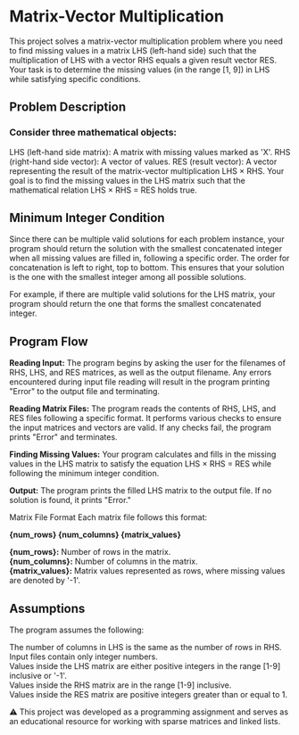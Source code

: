 # Matrix-Vector Multiplication

This project solves a matrix-vector multiplication problem where you need to find missing values in a matrix LHS (left-hand side) such that the multiplication of LHS with a vector RHS equals a given result vector RES. Your task is to determine the missing values (in the range [1, 9]) in LHS while satisfying specific conditions.

## Problem Description

### Consider three mathematical objects:

LHS (left-hand side matrix): A matrix with missing values marked as 'X'.
RHS (right-hand side vector): A vector of values.
RES (result vector): A vector representing the result of the matrix-vector multiplication LHS × RHS.
Your goal is to find the missing values in the LHS matrix such that the mathematical relation LHS × RHS = RES holds true.

## Minimum Integer Condition
Since there can be multiple valid solutions for each problem instance, your program should return the solution with the smallest concatenated integer when all missing values are filled in, following a specific order. The order for concatenation is left to right, top to bottom. This ensures that your solution is the one with the smallest integer among all possible solutions.

For example, if there are multiple valid solutions for the LHS matrix, your program should return the one that forms the smallest concatenated integer.


## Program Flow

**Reading Input:** The program begins by asking the user for the filenames of RHS, LHS, and RES matrices, as well as the output filename. Any errors encountered during input file reading will result in the program printing "Error" to the output file and terminating.

**Reading Matrix Files:** The program reads the contents of RHS, LHS, and RES files following a specific format. It performs various checks to ensure the input matrices and vectors are valid. If any checks fail, the program prints "Error" and terminates.

**Finding Missing Values:** Your program calculates and fills in the missing values in the LHS matrix to satisfy the equation LHS × RHS = RES while following the minimum integer condition.

**Output:** The program prints the filled LHS matrix to the output file. If no solution is found, it prints "Error."

Matrix File Format
Each matrix file follows this format:

**{num_rows} {num_columns}
{matrix_values}**

**{num_rows}:** Number of rows in the matrix.
<br>
**{num_columns}:** Number of columns in the matrix.
<br>
**{matrix_values}:** Matrix values represented as rows, where missing values are denoted by '-1'.

## Assumptions
The program assumes the following:

The number of columns in LHS is the same as the number of rows in RHS. <br>
Input files contain only integer numbers. <br>
Values inside the LHS matrix are either positive integers in the range [1-9] inclusive or '-1'. <br>
Values inside the RHS matrix are in the range [1-9] inclusive. <br>
Values inside the RES matrix are positive integers greater than or equal to 1.

:warning:
This project was developed as a programming assignment and serves as an educational resource for working with sparse matrices and linked lists.
